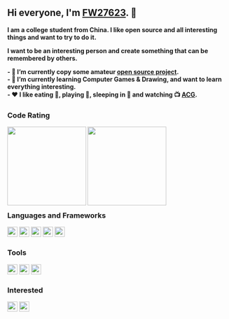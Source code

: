 ## Hi everyone, I'm [FW27623](https://www.fw1028.top). 👋

**I am a college student from China. I like open source and all interesting things and want to try to do it.<br>**

**I want to be an interesting person and create something that can be remembered by others.<br>**

**- 🔭 I’m currently copy some amateur [open source project](https://github.com/FW27623?tab=repositories).<br>**
**- 🌱 I’m currently learning Computer Games & Drawing, and want to learn everything interesting.<br>**
**- ❤️ I like eating 🍉, playing 🏓, sleeping in 🛌 and watching 📺 [ACG](<https://en.wikipedia.org/wiki/ACG_(subculture)>).<br>**

### Code Rating
<img align="left" height="180px" src="https://github-readme-stats.vercel.app/api?username=FW27623&hide_title=false&show_icons=true&line_height=21&icon_color=0078e7&title_color=0078e7&locale=en">
<img align="left" height="180px" src="https://github-readme-stats.vercel.app/api/top-langs/?username=FW27623&hide_title=false&show_icons=true&line_height=21&icon_color=0078e7&title_color=0078e7&locale=en">
<br><br><br><br><br><br><br><br><br><br>
  
### Languages and Frameworks

<code><img height="23" src="https://www.fw1028.top/wp-content/uploads/2021/06/html.png"></code>
<code><img height="23" src="https://www.fw1028.top/wp-content/uploads/2021/06/css.png"></code>
<code><img height="23" src="https://www.fw1028.top/wp-content/uploads/2021/06/javascript.png"></code>
<code><img height="23" src="https://www.fw1028.top/wp-content/uploads/2021/06/nodejs.png"></code>
<code><img height="23" src="https://www.fw1028.top/wp-content/uploads/2021/06/python.png"></code>

### Tools

<code><img height="23" src="https://www.fw1028.top/wp-content/uploads/2021/06/git.png"></code>
<code><img height="23" src="https://www.fw1028.top/wp-content/uploads/2021/06/visual-studio-code.png"></code>
<code><img height="23" src="https://www.fw1028.top/wp-content/uploads/2021/06/macos.png"></code>

### Interested

<code><img height="23" src="https://www.fw1028.top/wp-content/uploads/2021/06/unity.png"></code>
<code><img height="23" src="https://www.fw1028.top/wp-content/uploads/2021/06/unreal-engine.png"></code>
